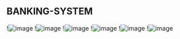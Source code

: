 ## BANKING-SYSTEM


!![image](https://user-images.githubusercontent.com/109158067/210176364-ac7927b0-b662-45ca-9a46-0e0055d2cec2.png)
!![image](https://user-images.githubusercontent.com/109158067/210176462-1ffef37a-15f3-46d7-8af8-0c9db5c526fd.png)
!![image](https://user-images.githubusercontent.com/109158067/210176815-6bc7e765-f805-4eee-8b60-62ecfa0826ef.png)
!![image](https://user-images.githubusercontent.com/109158067/210176959-91dc1603-47f4-4d0e-ac95-766122cd5257.png)
!![image](https://user-images.githubusercontent.com/109158067/210176975-656a10ec-7ff8-41a7-be0c-657b4fe49846.png)
!![image](https://user-images.githubusercontent.com/109158067/210176987-406612f1-f723-4f26-9c6b-9d25e4d120dc.png)



